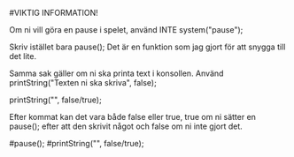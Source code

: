 #VIKTIG INFORMATION!

Om ni vill göra en pause i spelet, använd INTE system("pause");

Skriv istället bara pause(); Det är en funktion som jag gjort för att snygga till det lite.

Samma sak gäller om ni ska printa text i konsollen. Använd printString("Texten ni ska skriva", false);

printString("", false/true);

Efter kommat kan det vara både false eller true, true om ni sätter en pause(); efter att den skrivit något
och false om ni inte gjort det.


#pause();
#printString("", false/true);
